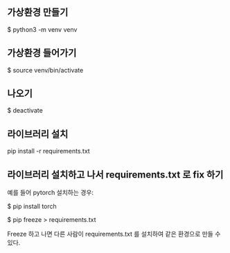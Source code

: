 ## 가상환경 만들기

$ python3 -m venv venv 


## 가상환경 들어가기  

$ source venv/bin/activate


## 나오기

$ deactivate


## 라이브러리 설치

pip install -r requirements.txt


## 라이브러리 설치하고 나서 requirements.txt 로 fix 하기

예를 들어 pytorch 설치하는 경우:

$ pip install torch

$ pip freeze > requirements.txt

Freeze 하고 나면 다른 사람이 requirements.txt 를 설치하여 같은 환경으로 만들 수 있다.